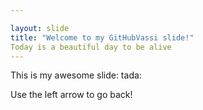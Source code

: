 ```yaml
---

layout: slide
title: "Welcome to my GitHubVassi slide!"
Today is a beautiful day to be alive 
---
```


This is my awesome slide: tada:

Use the left arrow to go back!
